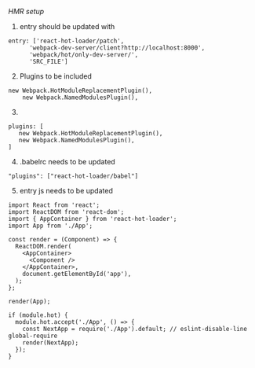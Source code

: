 _*HMR setup*_
1. entry should be updated with
```
entry: ['react-hot-loader/patch',
      'webpack-dev-server/client?http://localhost:8000',
      'webpack/hot/only-dev-server/',
      'SRC_FILE']
```
2. Plugins to be included

```
new Webpack.HotModuleReplacementPlugin(),
    new Webpack.NamedModulesPlugin(),
```
3. 
```
plugins: [
   new Webpack.HotModuleReplacementPlugin(),
   new Webpack.NamedModulesPlugin(),
]
```
4. .babelrc needs to be updated
```
"plugins": ["react-hot-loader/babel"]
```

5. entry js needs to be updated
```
import React from 'react';
import ReactDOM from 'react-dom';
import { AppContainer } from 'react-hot-loader';
import App from './App';

const render = (Component) => {
  ReactDOM.render(
    <AppContainer>
      <Component />
    </AppContainer>,
    document.getElementById('app'),
  );
};

render(App);

if (module.hot) {
  module.hot.accept('./App', () => {
    const NextApp = require('./App').default; // eslint-disable-line global-require
    render(NextApp);
  });
}
```
